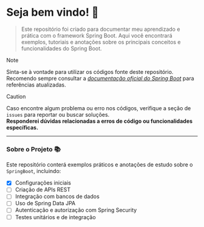 # Seja bem vindo! 🫶

> Este repositório foi criado para documentar meu aprendizado e prática com o framework Spring Boot. Aqui você encontrará exemplos, tutoriais e anotações sobre os principais conceitos e funcionalidades do Spring Boot.

> [!NOTE]  
> Sinta-se à vontade para utilizar os códigos fonte deste repositório. Recomendo sempre consultar a [_documentação oficial do Spring Boot_](https://spring.io/projects/spring-boot) para referências atualizadas.

> [!CAUTION]  
> Caso encontre algum problema ou erro nos códigos, verifique a seção de `issues` para reportar ou buscar soluções.  
> **Responderei dúvidas relacionadas a erros de código ou funcionalidades específicas.**  

---

### Sobre o Projeto 📚

Este repositório conterá exemplos práticos e anotações de estudo sobre o `SpringBoot`, incluindo:

- [x] Configurações iniciais
- [ ] Criação de APIs REST
- [ ] Integração com bancos de dados
- [ ] Uso de Spring Data JPA
- [ ] Autenticação e autorização com Spring Security
- [ ] Testes unitários e de integração
